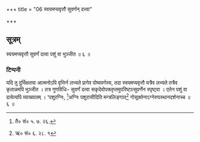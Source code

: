 +++
title = "06 स्वयमप्यवृत्तौ सुवर्णन् दत्त्वा"

+++
## सूत्रम्
स्वयमप्यवृत्तौ सुवर्णं दत्वा पशुं वा भुञ्जीत ॥ ६ ॥  
### टिप्पनी
यदि तु दुर्भिक्षतया आत्मनोऽपि वृत्तिर्न लभ्यते प्रागेव पोष्यवर्गस्य, तदा स्वयमप्यवृत्तौ यत्रैव लभ्यते तत्रैव कृतान्नमपि भुञ्जीत । तत्र गुणविधिः- सुवर्णं दत्वा सकृदेवोपक्लृप्तमुपरिष्टात्सुवर्णेन स्पृष्ट्वा । एतेन पशुं वा दत्वेत्यपि व्याख्यातम् । 'पशुरग्निः, [^१]अग्निः पशुरासीदिति मन्त्रलिङ्गात्[^२] गोसूक्तेनाऽग्नेरुपस्थानदर्शनाच्च ॥ ६ ॥  

[^१]: तै० सं० ५. ७. २६.  

[^२]: ऋ० सं० ६. २८. १
